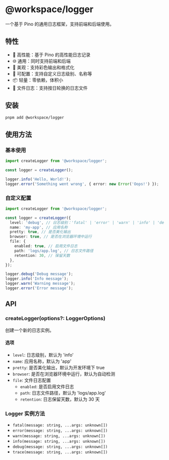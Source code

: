 # @workspace/logger

一个基于 Pino 的通用日志框架，支持前端和后端使用。

## 特性

- 🚀 高性能：基于 Pino 的高性能日志记录
- 🌐 通用：同时支持前端和后端
- 🎨 美观：支持彩色输出和格式化
- 🔧 可配置：支持自定义日志级别、名称等
- 📦 轻量：零依赖，体积小
- 📁 文件日志：支持按日轮换的日志文件

## 安装

```bash
pnpm add @workspace/logger
```

## 使用方法

### 基本使用

```typescript
import createLogger from '@workspace/logger';

const logger = createLogger();

logger.info('Hello, World!');
logger.error('Something went wrong', { error: new Error('Oops!') });
```

### 自定义配置

```typescript
import createLogger from '@workspace/logger';

const logger = createLogger({
  level: 'debug', // 日志级别：'fatal' | 'error' | 'warn' | 'info' | 'debug' | 'trace'
  name: 'my-app', // 应用名称
  pretty: true, // 是否美化输出
  browser: true, // 是否在浏览器环境中运行
  file: {
    enabled: true, // 启用文件日志
    path: 'logs/app.log', // 日志文件路径
    retention: 30, // 保留天数
  },
});

logger.debug('Debug message');
logger.info('Info message');
logger.warn('Warning message');
logger.error('Error message');
```

## API

### createLogger(options?: LoggerOptions)

创建一个新的日志实例。

#### 选项

- `level`: 日志级别，默认为 'info'
- `name`: 应用名称，默认为 'app'
- `pretty`: 是否美化输出，默认为开发环境下 true
- `browser`: 是否在浏览器环境中运行，默认为自动检测
- `file`: 文件日志配置
  - `enabled`: 是否启用文件日志
  - `path`: 日志文件路径，默认为 'logs/app.log'
  - `retention`: 日志保留天数，默认为 30 天

### Logger 实例方法

- `fatal(message: string, ...args: unknown[])`
- `error(message: string, ...args: unknown[])`
- `warn(message: string, ...args: unknown[])`
- `info(message: string, ...args: unknown[])`
- `debug(message: string, ...args: unknown[])`
- `trace(message: string, ...args: unknown[])` 